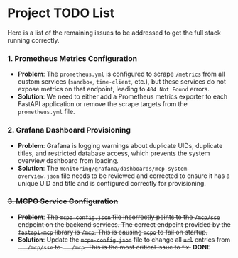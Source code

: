 # Project TODO List

Here is a list of the remaining issues to be addressed to get the full stack running correctly.

### 1. Prometheus Metrics Configuration
- **Problem**: The `prometheus.yml` is configured to scrape `/metrics` from all custom services (`sandbox`, `time-client`, etc.), but these services do not expose metrics on that endpoint, leading to `404 Not Found` errors.
- **Solution**: We need to either add a Prometheus metrics exporter to each FastAPI application or remove the scrape targets from the `prometheus.yml` file.

### 2. Grafana Dashboard Provisioning
- **Problem**: Grafana is logging warnings about duplicate UIDs, duplicate titles, and restricted database access, which prevents the system overview dashboard from loading.
- **Solution**: The `monitoring/grafana/dashboards/mcp-system-overview.json` file needs to be reviewed and corrected to ensure it has a unique UID and title and is configured correctly for provisioning.

### ~~3. MCPO Service Configuration~~
- **~~Problem~~**: ~~The `mcpo-config.json` file incorrectly points to the `/mcp/sse` endpoint on the backend services. The correct endpoint provided by the `fastapi-mcp` library is `/mcp`. This is causing `mcpo` to fail on startup.~~
- **~~Solution~~**: ~~Update the `mcpo-config.json` file to change all `url` entries from `.../mcp/sse` to `.../mcp`. This is the most critical issue to fix.~~ **DONE** 